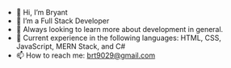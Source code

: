 - 👋 Hi, I’m Bryant
- 👀 I’m a Full Stack Developer
- 👀 Always looking to learn more about development in general.
- 🌱 Current experience in the following languages: HTML, CSS, JavaScript, MERN Stack, and C#
- 📫 How to reach me: brt9029@gmail.com

<!---
brt9029/brt9029 is a ✨ special ✨ repository because its `README.md` (this file) appears on your GitHub profile.
You can click the Preview link to take a look at your changes.
--->

